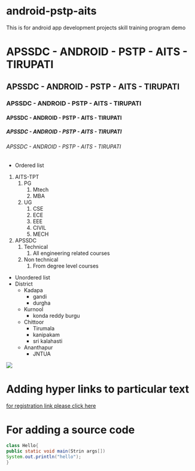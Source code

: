 # android-pstp-aits
This is for android app development projects skill training program demo

# APSSDC - ANDROID - PSTP - AITS - TIRUPATI
## APSSDC - ANDROID - PSTP - AITS - TIRUPATI
### APSSDC - ANDROID - PSTP - AITS - TIRUPATI
#### APSSDC - ANDROID - PSTP - AITS - TIRUPATI
##### APSSDC - ANDROID - PSTP - AITS - TIRUPATI
###### APSSDC - ANDROID - PSTP - AITS - TIRUPATI

* Ordered list
1. AITS-TPT
    1. PG
        1. Mtech
        2. MBA
    2. UG
        1. CSE
        2. ECE
        3. EEE
        4. CIVIL
        5. MECH
2. APSSDC
    1. Technical
        1. All engineering related courses
    2. Non technical
        1. From degree level courses
* Unordered list 
* District
    - Kadapa
        - gandi
        - durgha
    - Kurnool
        - konda reddy burgu
    - Chittoor
        - Tirumala
        - kanipakam
        - sri kalahasti    
    - Ananthapur
        - JNTUA
<img src="https://images.unsplash.com/photo-1556103255-4443dbae8e5a?ixid=MXwxMjA3fDB8MHxzZWFyY2h8MXx8cGhvdG9ncmFwaGVyfGVufDB8fDB8&ixlib=rb-1.2.1&w=1000&q=80">       
        
        
        
# Adding hyper links to particular text
[for registration link please click here](https://www.apssdc.in/home/)
# For adding a source code

```Java
class Hello{
public static void main(Strin args[])
System.out.println("hello");
}

```
